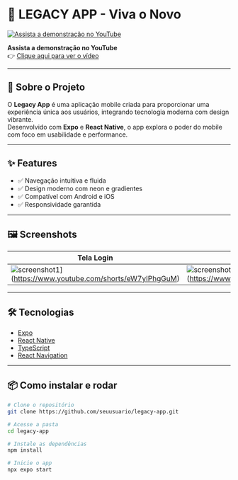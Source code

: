 # 📱 LEGACY APP - Viva o Novo

[![Assista a demonstração no YouTube](https://i.imgur.com/WQnjaYY.jpeg)](https://www.youtube.com/shorts/eW7yIPhgGuM)

**Assista a demonstração no YouTube**  
👉 [Clique aqui para ver o vídeo](https://www.youtube.com/shorts/eW7yIPhgGuM)

---

## 🚀 Sobre o Projeto

O **Legacy App** é uma aplicação mobile criada para proporcionar uma experiência única aos usuários, integrando tecnologia moderna com design vibrante.  
Desenvolvido com **Expo** e **React Native**, o app explora o poder do mobile com foco em usabilidade e performance.

---

## ✨ Features

- ✅ Navegação intuitiva e fluida  
- ✅ Design moderno com neon e gradientes  
- ✅ Compatível com Android e iOS  
- ✅ Responsividade garantida  

---

## 🖼️ Screenshots

| Tela Login | Tela Inicial | Tela de Cadastro |
| ------------ | -------- | --------- |
| ![screenshot1](https://i.imgur.com/tZY7EEm.png/150)](https://www.youtube.com/shorts/eW7yIPhgGuM) | ![screenshot2](https://i.imgur.com/WEW4J2E.png/150)](https://www.youtube.com/shorts/eW7yIPhgGuM) | ![screenshot3](https://i.imgur.com/qf7La0F.png/150)](https://www.youtube.com/shorts/eW7yIPhgGuM) |

---

## 🛠️ Tecnologias

- [Expo](https://expo.dev/)  
- [React Native](https://reactnative.dev/)  
- [TypeScript](https://www.typescriptlang.org/)  
- [React Navigation](https://reactnavigation.org/)  

---

## 📦 Como instalar e rodar

```bash
# Clone o repositório
git clone https://github.com/seuusuario/legacy-app.git

# Acesse a pasta
cd legacy-app

# Instale as dependências
npm install

# Inicie o app
npx expo start
